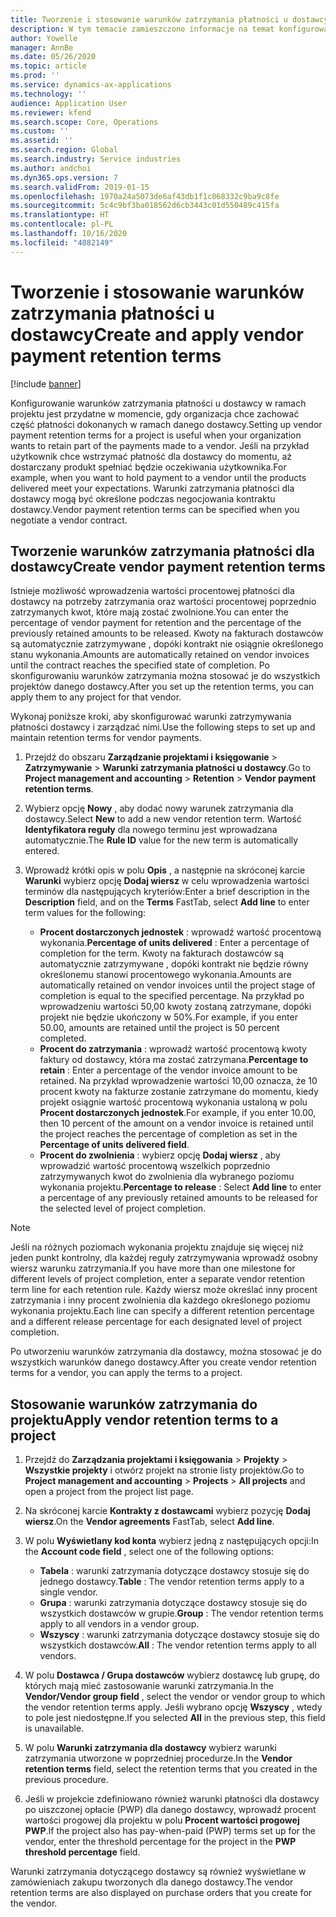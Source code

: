 ```yaml
---
title: Tworzenie i stosowanie warunków zatrzymania płatności u dostawcy
description: W tym temacie zamieszczono informacje na temat konfigurowania i zarządzania pozostałymi warunkami zatrzymania dla płatności dostawców.
author: Yowelle
manager: AnnBe
ms.date: 05/26/2020
ms.topic: article
ms.prod: ''
ms.service: dynamics-ax-applications
ms.technology: ''
audience: Application User
ms.reviewer: kfend
ms.search.scope: Core, Operations
ms.custom: ''
ms.assetid: ''
ms.search.region: Global
ms.search.industry: Service industries
ms.author: andchoi
ms.dyn365.ops.version: 7
ms.search.validFrom: 2019-01-15
ms.openlocfilehash: 1970a24a5073de6af43db1f1c068332c9ba9c8fe
ms.sourcegitcommit: 5c4c9bf3ba018562d6cb3443c01d550489c415fa
ms.translationtype: HT
ms.contentlocale: pl-PL
ms.lasthandoff: 10/16/2020
ms.locfileid: "4082149"
---
```

# <a name="create-and-apply-vendor-payment-retention-terms"></a><span data-ttu-id="c76c3-103">Tworzenie i stosowanie warunków zatrzymania płatności u dostawcy</span><span class="sxs-lookup"><span data-stu-id="c76c3-103">Create and apply vendor payment retention terms</span></span>

[!include [banner](../includes/banner.md)] 

<span data-ttu-id="c76c3-104">Konfigurowanie warunków zatrzymania płatności u dostawcy w ramach projektu jest przydatne w momencie, gdy organizacja chce zachować część płatności dokonanych w ramach danego dostawcy.</span><span class="sxs-lookup"><span data-stu-id="c76c3-104">Setting up vendor payment retention terms for a project is useful when your organization wants to retain part of the payments made to a vendor.</span></span> <span data-ttu-id="c76c3-105">Jeśli na przykład użytkownik chce wstrzymać płatność dla dostawcy do momentu, aż dostarczany produkt spełniać będzie oczekiwania użytkownika.</span><span class="sxs-lookup"><span data-stu-id="c76c3-105">For example, when you want to hold payment to a vendor until the products delivered meet your expectations.</span></span> <span data-ttu-id="c76c3-106">Warunki zatrzymania płatności dla dostawcy mogą być określone podczas negocjowania kontraktu dostawcy.</span><span class="sxs-lookup"><span data-stu-id="c76c3-106">Vendor payment retention terms can be specified when you negotiate a vendor contract.</span></span>

## <a name="create-vendor-payment-retention-terms"></a><span data-ttu-id="c76c3-107">Tworzenie warunków zatrzymania płatności dla dostawcy</span><span class="sxs-lookup"><span data-stu-id="c76c3-107">Create vendor payment retention terms</span></span>

<span data-ttu-id="c76c3-108">Istnieje możliwość wprowadzenia wartości procentowej płatności dla dostawcy na potrzeby zatrzymania oraz wartości procentowej poprzednio zatrzymanych kwot, które mają zostać zwolnione.</span><span class="sxs-lookup"><span data-stu-id="c76c3-108">You can enter the percentage of vendor payment for retention and the percentage of the previously retained amounts to be released.</span></span> <span data-ttu-id="c76c3-109">Kwoty na fakturach dostawców są automatycznie zatrzymywane , dopóki kontrakt nie osiągnie określonego stanu wykonania.</span><span class="sxs-lookup"><span data-stu-id="c76c3-109">Amounts are automatically retained on vendor invoices until the contract reaches the specified state of completion.</span></span> <span data-ttu-id="c76c3-110">Po skonfigurowaniu warunków zatrzymania można stosować je do wszystkich projektów danego dostawcy.</span><span class="sxs-lookup"><span data-stu-id="c76c3-110">After you set up the retention terms, you can apply them to any project for that vendor.</span></span>

<span data-ttu-id="c76c3-111">Wykonaj poniższe kroki, aby skonfigurować warunki zatrzymywania płatności dostawcy i zarządzać nimi.</span><span class="sxs-lookup"><span data-stu-id="c76c3-111">Use the following steps to set up and maintain retention terms for vendor payments.</span></span> 

1. <span data-ttu-id="c76c3-112">Przejdź do obszaru **Zarządzanie projektami i księgowanie** > **Zatrzymywanie** > **Warunki zatrzymania płatności u dostawcy**.</span><span class="sxs-lookup"><span data-stu-id="c76c3-112">Go to **Project management and accounting** > **Retention** > **Vendor payment retention terms**.</span></span>
2. <span data-ttu-id="c76c3-113">Wybierz opcję **Nowy** , aby dodać nowy warunek zatrzymania dla dostawcy.</span><span class="sxs-lookup"><span data-stu-id="c76c3-113">Select **New** to add a new vendor retention term.</span></span> <span data-ttu-id="c76c3-114">Wartość **Identyfikatora reguły** dla nowego terminu jest wprowadzana automatycznie.</span><span class="sxs-lookup"><span data-stu-id="c76c3-114">The **Rule ID** value for the new term is automatically entered.</span></span> 
3. <span data-ttu-id="c76c3-115">Wprowadź krótki opis w polu **Opis** , a następnie na skróconej karcie **Warunki** wybierz opcję **Dodaj wiersz** w celu wprowadzenia wartości terminów dla następujących kryteriów:</span><span class="sxs-lookup"><span data-stu-id="c76c3-115">Enter a brief description in the **Description** field, and on the **Terms** FastTab, select **Add line** to enter term values for the following:</span></span>

   - <span data-ttu-id="c76c3-116">**Procent dostarczonych jednostek** : wprowadź wartość procentową wykonania.</span><span class="sxs-lookup"><span data-stu-id="c76c3-116">**Percentage of units delivered** : Enter a percentage of completion for the term.</span></span> <span data-ttu-id="c76c3-117">Kwoty na fakturach dostawców są automatycznie zatrzymywane , dopóki kontrakt nie będzie równy określonemu stanowi procentowego wykonania.</span><span class="sxs-lookup"><span data-stu-id="c76c3-117">Amounts are automatically retained on vendor invoices until the project stage of completion is equal to the specified percentage.</span></span> <span data-ttu-id="c76c3-118">Na przykład po wprowadzeniu wartości 50,00 kwoty zostaną zatrzymane, dopóki projekt nie będzie ukończony w 50%.</span><span class="sxs-lookup"><span data-stu-id="c76c3-118">For example, if you enter 50.00, amounts are retained until the project is 50 percent completed.</span></span>
   - <span data-ttu-id="c76c3-119">**Procent do zatrzymania** : wprowadź wartość procentową kwoty faktury od dostawcy, która ma zostać zatrzymana.</span><span class="sxs-lookup"><span data-stu-id="c76c3-119">**Percentage to retain** : Enter a percentage of the vendor invoice amount to be retained.</span></span> <span data-ttu-id="c76c3-120">Na przykład wprowadzenie wartości 10,00 oznacza, że 10 procent kwoty na fakturze zostanie zatrzymane do momentu, kiedy projekt osiągnie wartość procentową wykonania ustaloną w polu **Procent dostarczonych jednostek**.</span><span class="sxs-lookup"><span data-stu-id="c76c3-120">For example, if you enter 10.00, then 10 percent of the amount on a vendor invoice is retained until the project reaches the percentage of completion as set in the **Percentage of units delivered field**.</span></span>
   - <span data-ttu-id="c76c3-121">**Procent do zwolnienia** : wybierz opcję **Dodaj wiersz** , aby wprowadzić wartość procentową wszelkich poprzednio zatrzymywanych kwot do zwolnienia dla wybranego poziomu wykonania projektu.</span><span class="sxs-lookup"><span data-stu-id="c76c3-121">**Percentage to release** : Select **Add line** to enter a percentage of any previously retained amounts to be released for the selected level of project completion.</span></span>

> [!NOTE]
> <span data-ttu-id="c76c3-122">Jeśli na różnych poziomach wykonania projektu znajduje się więcej niż jeden punkt kontrolny, dla każdej reguły zatrzymywania wprowadź osobny wiersz warunku zatrzymania.</span><span class="sxs-lookup"><span data-stu-id="c76c3-122">If you have more than one milestone for different levels of project completion, enter a separate vendor retention term line for each retention rule.</span></span> <span data-ttu-id="c76c3-123">Każdy wiersz może określać inny procent zatrzymania i inny procent zwolnienia dla każdego określonego poziomu wykonania projektu.</span><span class="sxs-lookup"><span data-stu-id="c76c3-123">Each line can specify a different retention percentage and a different release percentage for each designated level of project completion.</span></span>

<span data-ttu-id="c76c3-124">Po utworzeniu warunków zatrzymania dla dostawcy, można stosować je do wszystkich warunków danego dostawcy.</span><span class="sxs-lookup"><span data-stu-id="c76c3-124">After you create vendor retention terms for a vendor, you can apply the terms to a project.</span></span>

## <a name="apply-vendor-retention-terms-to-a-project"></a><span data-ttu-id="c76c3-125">Stosowanie warunków zatrzymania do projektu</span><span class="sxs-lookup"><span data-stu-id="c76c3-125">Apply vendor retention terms to a project</span></span>

1. <span data-ttu-id="c76c3-126">Przejdź do **Zarządzania projektami i księgowania** > **Projekty** > **Wszystkie projekty** i otwórz projekt na stronie listy projektów.</span><span class="sxs-lookup"><span data-stu-id="c76c3-126">Go to **Project management and accounting** > **Projects** > **All projects** and open a project from the project list page.</span></span>
2. <span data-ttu-id="c76c3-127">Na skróconej karcie **Kontrakty z dostawcami** wybierz pozycję **Dodaj wiersz**.</span><span class="sxs-lookup"><span data-stu-id="c76c3-127">On the **Vendor agreements** FastTab, select **Add line**.</span></span>
3. <span data-ttu-id="c76c3-128">W polu **Wyświetlany kod konta** wybierz jedną z następujących opcji:</span><span class="sxs-lookup"><span data-stu-id="c76c3-128">In the **Account code field** , select one of the following options:</span></span> 

   - <span data-ttu-id="c76c3-129">**Tabela** : warunki zatrzymania dotyczące dostawcy stosuje się do jednego dostawcy.</span><span class="sxs-lookup"><span data-stu-id="c76c3-129">**Table** : The vendor retention terms apply to a single vendor.</span></span>
   - <span data-ttu-id="c76c3-130">**Grupa** : warunki zatrzymania dotyczące dostawcy stosuje się do wszystkich dostawców w grupie.</span><span class="sxs-lookup"><span data-stu-id="c76c3-130">**Group** : The vendor retention terms apply to all vendors in a vendor group.</span></span>
   - <span data-ttu-id="c76c3-131">**Wszyscy** : warunki zatrzymania dotyczące dostawcy stosuje się do wszystkich dostawców.</span><span class="sxs-lookup"><span data-stu-id="c76c3-131">**All** : The vendor retention terms apply to all vendors.</span></span>

4. <span data-ttu-id="c76c3-132">W polu **Dostawca / Grupa dostawców** wybierz dostawcę lub grupę, do których mają mieć zastosowanie warunki zatrzymania.</span><span class="sxs-lookup"><span data-stu-id="c76c3-132">In the **Vendor/Vendor group field** , select the vendor or vendor group to which the vendor retention terms apply.</span></span> <span data-ttu-id="c76c3-133">Jeśli wybrano opcję **Wszyscy** , wtedy to pole jest niedostępne.</span><span class="sxs-lookup"><span data-stu-id="c76c3-133">If you selected **All** in the previous step, this field is unavailable.</span></span>
5. <span data-ttu-id="c76c3-134">W polu **Warunki zatrzymania dla dostawcy** wybierz warunki zatrzymania utworzone w poprzedniej procedurze.</span><span class="sxs-lookup"><span data-stu-id="c76c3-134">In the **Vendor retention terms** field, select the retention terms that you created in the previous procedure.</span></span>
6. <span data-ttu-id="c76c3-135">Jeśli w projekcie zdefiniowano również warunki płatności dla dostawcy po uiszczonej opłacie (PWP) dla danego dostawcy, wprowadź procent wartości progowej dla projektu w polu **Procent wartości progowej PWP**.</span><span class="sxs-lookup"><span data-stu-id="c76c3-135">If the project also has pay-when-paid (PWP) terms set up for the vendor, enter the threshold percentage for the project in the **PWP threshold percentage** field.</span></span>

<span data-ttu-id="c76c3-136">Warunki zatrzymania dotyczącego dostawcy są również wyświetlane w zamówieniach zakupu tworzonych dla danego dostawcy.</span><span class="sxs-lookup"><span data-stu-id="c76c3-136">The vendor retention terms are also displayed on purchase orders that you create for the vendor.</span></span>
